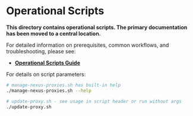 # Operational Scripts

**This directory contains operational scripts. The primary documentation has been moved to a central location.**

For detailed information on prerequisites, common workflows, and troubleshooting, please see:

- **[Operational Scripts Guide](../../docs/03-Operations/deployment/ops-scripts.md)**

For details on script parameters:

```bash
# manage-nexus-proxies.sh has built-in help
./manage-nexus-proxies.sh --help

# update-proxy.sh - see usage in script header or run without args
./update-proxy.sh
```
